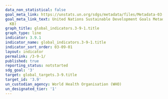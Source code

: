 ```yaml
---
data_non_statistical: false
goal_meta_link: https://unstats.un.org/sdgs/metadata/files/Metadata-03-09-01.pdf
goal_meta_link_text: United Nations Sustainable Development Goals Metadata (PDF 216
  KB)
graph_title: global_indicators.3-9-1.title
graph_type: line
indicator: 3.9.1
indicator_name: global_indicators.3-9-1.title
indicator_sort_order: 03-09-01
layout: indicator
permalink: /3-9-1/
published: true
reporting_status: notstarted
sdg_goal: '3'
target: global_targets.3-9.title
target_id: '3.9'
un_custodian_agency: World Health Organisation (WHO)
un_designated_tier: '1'
---
```

